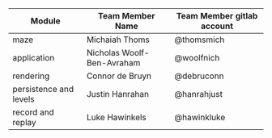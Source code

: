 | **Module** | **Team Member Name** | **Team Member gitlab account** |
| ------ | ------ | ------ |
| maze | Michaiah Thoms | @thomsmich |
| application | Nicholas Woolf-Ben-Avraham | @woolfnich |
| rendering | Connor de Bruyn | @debruconn |
| persistence and levels | Justin Hanrahan | @hanrahjust |
| record and replay | Luke Hawinkels | @hawinkluke |